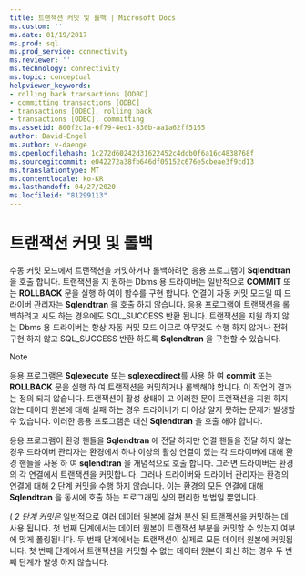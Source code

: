 ```yaml
---
title: 트랜잭션 커밋 및 롤백 | Microsoft Docs
ms.custom: ''
ms.date: 01/19/2017
ms.prod: sql
ms.prod_service: connectivity
ms.reviewer: ''
ms.technology: connectivity
ms.topic: conceptual
helpviewer_keywords:
- rolling back transactions [ODBC]
- committing transactions [ODBC]
- transactions [ODBC], rolling back
- transactions [ODBC], committing
ms.assetid: 800f2c1a-6f79-4ed1-830b-aa1a62ff5165
author: David-Engel
ms.author: v-daenge
ms.openlocfilehash: 1c272d60242d31622452c4dcb0f6a16c4838768f
ms.sourcegitcommit: e042272a38fb646df05152c676e5cbeae3f9cd13
ms.translationtype: MT
ms.contentlocale: ko-KR
ms.lasthandoff: 04/27/2020
ms.locfileid: "81299113"
---
```

# <a name="committing-and-rolling-back-transactions"></a>트랜잭션 커밋 및 롤백
수동 커밋 모드에서 트랜잭션을 커밋하거나 롤백하려면 응용 프로그램이 **Sqlendtran**을 호출 합니다. 트랜잭션을 지 원하는 Dbms 용 드라이버는 일반적으로 **COMMIT** 또는 **ROLLBACK** 문을 실행 하 여이 함수를 구현 합니다. 연결이 자동 커밋 모드일 때 드라이버 관리자는 **Sqlendtran** 을 호출 하지 않습니다. 응용 프로그램이 트랜잭션을 롤백하려고 시도 하는 경우에도 SQL_SUCCESS 반환 됩니다. 트랜잭션을 지원 하지 않는 Dbms 용 드라이버는 항상 자동 커밋 모드 이므로 아무것도 수행 하지 않거나 전혀 구현 하지 않고 SQL_SUCCESS 반환 하도록 **Sqlendtran** 을 구현할 수 있습니다.  
  
> [!NOTE]  
>  응용 프로그램은 **Sqlexecute** 또는 **sqlexecdirect**를 사용 하 여 **commit** 또는 **ROLLBACK** 문을 실행 하 여 트랜잭션을 커밋하거나 롤백해야 합니다. 이 작업의 결과는 정의 되지 않습니다. 트랜잭션이 활성 상태이 고 이러한 문이 트랜잭션을 지원 하지 않는 데이터 원본에 대해 실패 하는 경우 드라이버가 더 이상 알지 못하는 문제가 발생할 수 있습니다. 이러한 응용 프로그램은 대신 **Sqlendtran** 을 호출 해야 합니다.  
  
 응용 프로그램이 환경 핸들을 **Sqlendtran** 에 전달 하지만 연결 핸들을 전달 하지 않는 경우 드라이버 관리자는 환경에서 하나 이상의 활성 연결이 있는 각 드라이버에 대해 환경 핸들을 사용 하 여 **sqlendtran** 을 개념적으로 호출 합니다. 그러면 드라이버는 환경의 각 연결에서 트랜잭션을 커밋합니다. 그러나 드라이버와 드라이버 관리자는 환경의 연결에 대해 2 단계 커밋을 수행 하지 않습니다. 이는 환경의 모든 연결에 대해 **Sqlendtran** 을 동시에 호출 하는 프로그래밍 상의 편리한 방법일 뿐입니다.  
  
 ( *2 단계 커밋은* 일반적으로 여러 데이터 원본에 걸쳐 분산 된 트랜잭션을 커밋하는 데 사용 됩니다. 첫 번째 단계에서는 데이터 원본이 트랜잭션 부분을 커밋할 수 있는지 여부에 맞게 폴링됩니다. 두 번째 단계에서는 트랜잭션이 실제로 모든 데이터 원본에 커밋됩니다. 첫 번째 단계에서 트랜잭션을 커밋할 수 없는 데이터 원본이 회신 하는 경우 두 번째 단계가 발생 하지 않습니다.
